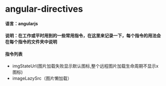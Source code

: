 # angular-directives

#### 语言：angularjs


#### 说明：在工作或平时用到的一些常用指令，在这里来记录一下，每个指令的用法会在每个指令的文件夹中说明


#### 指令列表
* imgStateUrl(图片加载失败显示默认图标,整个远程图片加载生命周期不显示x图标)
* imageLazySrc（图片懒加载）